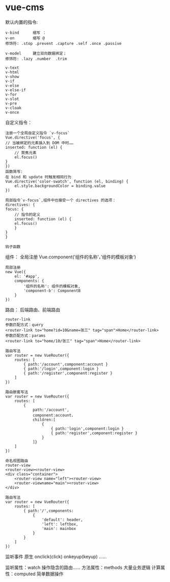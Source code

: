 # vue-cms

默认内置的指令:

    v-bind      缩写 ：
    v-on        缩写 @
    修饰符: .stop .prevent .capture .self .once .passive

    v-model     建立双向数据绑定；
    修饰符: .lazy .number  .trim

    v-text
    v-html
    v-show
    v-if
    v-else
    v-else-if
    v-for 
    v-slot
    v-pre
    v-cloak
    v-once

自定义指令：
    
    注册一个全局自定义指令 `v-focus`
    Vue.directive('focus', {
    // 当被绑定的元素插入到 DOM 中时……
    inserted: function (el) {
        // 聚焦元素
        el.focus()
    }
    })
    函数简写:
    在 bind 和 update 时触发相同行为
    Vue.directive('color-swatch', function (el, binding) {
        el.style.backgroundColor = binding.value
    })
    
    局部指令`v-focus`,组件中也接受一个 directives 的选项：
    directives: {
    focus: {
        // 指令的定义
        inserted: function (el) {
        el.focus()
        }
    }
    }

    钩子函数

组件：
    全局注册
    Vue.component(’组件的名称‘，’组件的模板对象‘)

    局部注册
    new Vue({
        el: '#app',
        components: {
            '组件的名称': 组件的模板对象,
            'component-b': ComponentB
        }
    })

路由：
后端路由、前端路由

    router-link
    参数匹配方式：query
    <router-link to="home?id=10&name=张三" tag="span">Home</router-link>
    参数匹配方式：params
    <router-link to="home/10/张三" tag="span">Home</router-link>

    路由写法
    var router = new VueRouter({
        routes: [
            { path:'/account',component:account }
            { path:'/login',component:login }
            { path:'/register',component:register }
        ]
    })

    路由嵌套写法
    var router = new VueRouter({
        routes: [
            { 
                path:'/account',
                component:account，
                children:[
                    {
                        { path:'login',component:login }
                        { path:'register',component:register }
                    }
                ]}
        ]
    })

    命名视图路由
    router-view
    <router-view><router-view>
    <div class="container">
        <router-view name="left"><router-view>
        <router-viewname="main"><router-view>
    </div>

    路由写法
    var router = new VueRouter({
        routes: [
            { path:'/',components:
                {
                    'default': header,
                    'left': leftbox,
                    'main': mainbox
                }
            } 
        ]
    })

监听事件
原生 onclick(click) onkeyup(keyup) ……

监听属性：watch         操作隐含的路由……
方法属性：methods   大量业务逻辑
计算属性：computed  简单数据操作



